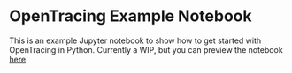 # OpenTracing Example Notebook

This is an example Jupyter notebook to show how to get started with OpenTracing in Python. Currently a WIP, but you can preview the notebook [here](https://github.com/burningion/opentracing-notebook/blob/master/Python%20OpenTracing%20Quickstart%20.ipynb).
